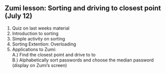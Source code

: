 ## Zumi lesson:  Sorting and driving to closest point (July 12)


1. Quiz on last weeks material 
2.  Introduction to sorting 
3. Simple activity on sorting
4. Sorting Extention: Overloading  
5.  Applications to Zumi:<br>
	A.) Find the closest point and drive to to <br>
	B.) Alphabetically sort passwords and choose the median password (display on Zumi’s screen)<br>
